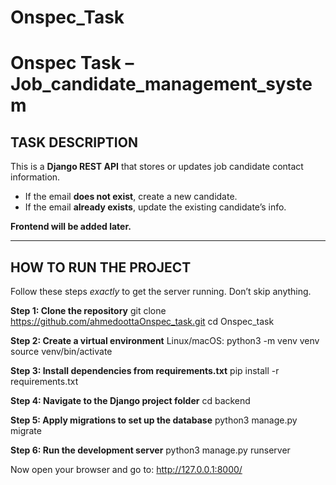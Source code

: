 # Onspec_Task
# Onspec Task – Job_candidate_management_system

## TASK DESCRIPTION

This is a **Django REST API** that stores or updates job candidate contact information.

- If the email **does not exist**, create a new candidate.
- If the email **already exists**, update the existing candidate’s info.

**Frontend will be added later.**

---

## HOW TO RUN THE PROJECT

Follow these steps *exactly* to get the server running. Don’t skip anything.

**Step 1: Clone the repository**
git clone https://github.com/ahmedoottaOnspec_task.git
cd Onspec_task

**Step 2: Create a virtual environment**
Linux/macOS: 
python3 -m venv venv
source venv/bin/activate

**Step 3: Install dependencies from requirements.txt**
pip install -r requirements.txt

**Step 4: Navigate to the Django project folder**
cd backend

**Step 5: Apply migrations to set up the database**
python3 manage.py migrate

**Step 6: Run the development server**
python3 manage.py runserver

Now open your browser and go to: http://127.0.0.1:8000/
